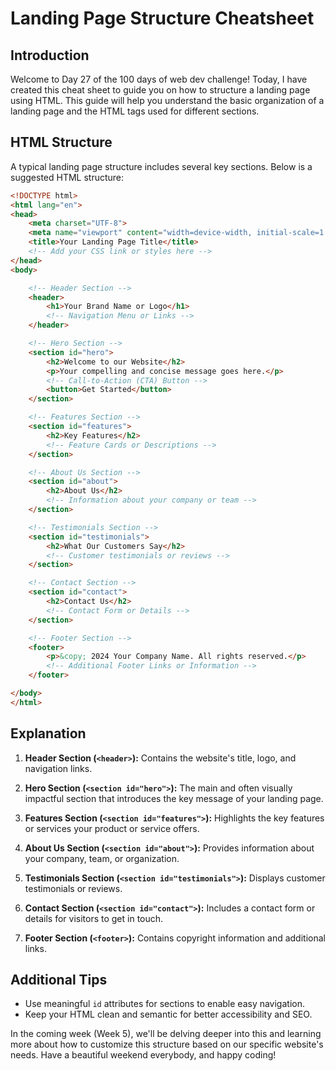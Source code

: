 # Landing Page Structure Cheatsheet

## Introduction

Welcome to Day 27 of the 100 days of web dev challenge! Today, I have created this cheat sheet to guide you on how to structure a landing page using HTML. This guide will help you understand the basic organization of a landing page and the HTML tags used for different sections.

## HTML Structure

A typical landing page structure includes several key sections. Below is a suggested HTML structure:

```html
<!DOCTYPE html>
<html lang="en">
<head>
    <meta charset="UTF-8">
    <meta name="viewport" content="width=device-width, initial-scale=1.0">
    <title>Your Landing Page Title</title>
    <!-- Add your CSS link or styles here -->
</head>
<body>

    <!-- Header Section -->
    <header>
        <h1>Your Brand Name or Logo</h1>
        <!-- Navigation Menu or Links -->
    </header>

    <!-- Hero Section -->
    <section id="hero">
        <h2>Welcome to our Website</h2>
        <p>Your compelling and concise message goes here.</p>
        <!-- Call-to-Action (CTA) Button -->
        <button>Get Started</button>
    </section>

    <!-- Features Section -->
    <section id="features">
        <h2>Key Features</h2>
        <!-- Feature Cards or Descriptions -->
    </section>

    <!-- About Us Section -->
    <section id="about">
        <h2>About Us</h2>
        <!-- Information about your company or team -->
    </section>

    <!-- Testimonials Section -->
    <section id="testimonials">
        <h2>What Our Customers Say</h2>
        <!-- Customer testimonials or reviews -->
    </section>

    <!-- Contact Section -->
    <section id="contact">
        <h2>Contact Us</h2>
        <!-- Contact Form or Details -->
    </section>

    <!-- Footer Section -->
    <footer>
        <p>&copy; 2024 Your Company Name. All rights reserved.</p>
        <!-- Additional Footer Links or Information -->
    </footer>

</body>
</html>
```

## Explanation

1. **Header Section (`<header>`):** Contains the website's title, logo, and navigation links.

2. **Hero Section (`<section id="hero">`):** The main and often visually impactful section that introduces the key message of your landing page.

3. **Features Section (`<section id="features">`):** Highlights the key features or services your product or service offers.

4. **About Us Section (`<section id="about">`):** Provides information about your company, team, or organization.

5. **Testimonials Section (`<section id="testimonials">`):** Displays customer testimonials or reviews.

6. **Contact Section (`<section id="contact">`):** Includes a contact form or details for visitors to get in touch.

7. **Footer Section (`<footer>`):** Contains copyright information and additional links.

## Additional Tips

- Use meaningful `id` attributes for sections to enable easy navigation.
- Keep your HTML clean and semantic for better accessibility and SEO.

In the coming week (Week 5), we'll be delving deeper into this and learning more about how to customize this structure based on our specific website's needs. Have a beautiful weekend everybody, and happy coding!
